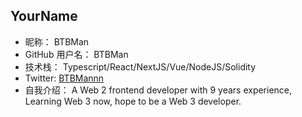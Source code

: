 ## YourName

- 昵称： BTBMan
- GitHub 用户名： BTBMan
- 技术栈： Typescript/React/NextJS/Vue/NodeJS/Solidity
- Twitter: [BTBMannn](https://x.com/BTBMannn)
- 自我介绍： A Web 2 frontend developer with 9 years experience, Learning Web 3 now, hope to be a Web 3 developer.
